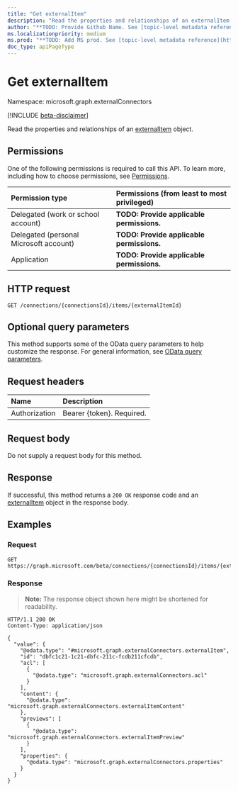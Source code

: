 ```yaml
---
title: "Get externalItem"
description: "Read the properties and relationships of an externalItem object."
author: "**TODO: Provide Github Name. See [topic-level metadata reference](https://msgo.azurewebsites.net/add/document/guidelines/metadata.html#topic-level-metadata)**"
ms.localizationpriority: medium
ms.prod: "**TODO: Add MS prod. See [topic-level metadata reference](https://msgo.azurewebsites.net/add/document/guidelines/metadata.html#topic-level-metadata)**"
doc_type: apiPageType
---
```


# Get externalItem
Namespace: microsoft.graph.externalConnectors

[!INCLUDE [beta-disclaimer](../../includes/beta-disclaimer.md)]

Read the properties and relationships of an [externalItem](../resources/externalconnectors-externalitem.md) object.

## Permissions
One of the following permissions is required to call this API. To learn more, including how to choose permissions, see [Permissions](/graph/permissions-reference).

|Permission type|Permissions (from least to most privileged)|
|:---|:---|
|Delegated (work or school account)|**TODO: Provide applicable permissions.**|
|Delegated (personal Microsoft account)|**TODO: Provide applicable permissions.**|
|Application|**TODO: Provide applicable permissions.**|

## HTTP request

<!-- {
  "blockType": "ignored"
}
-->
``` http
GET /connections/{connectionsId}/items/{externalItemId}
```

## Optional query parameters
This method supports some of the OData query parameters to help customize the response. For general information, see [OData query parameters](/graph/query-parameters).

## Request headers
|Name|Description|
|:---|:---|
|Authorization|Bearer {token}. Required.|

## Request body
Do not supply a request body for this method.

## Response

If successful, this method returns a `200 OK` response code and an [externalItem](../resources/externalconnectors-externalitem.md) object in the response body.

## Examples

### Request
<!-- {
  "blockType": "request",
  "name": "get_externalitem"
}
-->
``` http
GET https://graph.microsoft.com/beta/connections/{connectionsId}/items/{externalItemId}
```


### Response
>**Note:** The response object shown here might be shortened for readability.
<!-- {
  "blockType": "response",
  "truncated": true,
  "@odata.type": "microsoft.graph.externalConnectors.externalItem"
}
-->
``` http
HTTP/1.1 200 OK
Content-Type: application/json

{
  "value": {
    "@odata.type": "#microsoft.graph.externalConnectors.externalItem",
    "id": "dbfc1c21-1c21-dbfc-211c-fcdb211cfcdb",
    "acl": [
      {
        "@odata.type": "microsoft.graph.externalConnectors.acl"
      }
    ],
    "content": {
      "@odata.type": "microsoft.graph.externalConnectors.externalItemContent"
    },
    "previews": [
      {
        "@odata.type": "microsoft.graph.externalConnectors.externalItemPreview"
      }
    ],
    "properties": {
      "@odata.type": "microsoft.graph.externalConnectors.properties"
    }
  }
}
```

